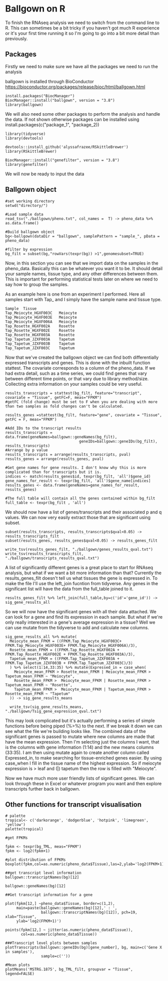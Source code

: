# Ballgown on R

To finish the RNAseq analysis we need to switch from the command line to R.
This can sometimes be a bit tricky if you haven't got much R experience or it's your first time running it so I'm going to go into a bit more detail than previously.

## Packages

Firstly we need to make sure we have all the packages we need to run the analysis

ballgown is installed through BioConductor https://bioconductor.org/packages/release/bioc/html/ballgown.html 

```
install.packages("BiocManager")
BiocManager::install("ballgown", version = "3.8")
library(ballgown)
```

We will also need some other packages to perform the analysis and handle the data. 
If not shown otherwise packages can be installed using install.packages(c("package_1", "package_2))

```
library(tidyverse)
library(devtools)

devtools::install_github('alyssafrazee/RSkittleBrewer')
library(RSkittleBrewer)

BiocManager::install("genefilter", version = "3.8")
library(genefilter)
```

We will now be ready to input the data

## Ballgown object

```
#set working directory
setwd("directory/")

#Load sample data
read_tsv("./ballgown/pheno.txt", col_names =  T) -> pheno_data %>% as.data.frame()

#Build ballgown object
bg<-ballgown(dataDir = "ballgown", samplePattern = "sample_", pData = pheno_data)

#filter by expression
bg_filt = subset(bg,"rowVars(texpr(bg)) >1",genomesubset=TRUE)
```

Now, in this section you can see that we import data on the samples in the pheno_data.
Basically this can be whatever you want it to be. It should detail your sample names, tissue type, and any other differences between them.
This is important for performing statistical tests later on where we need to say how to group the samples.

As an example here is one from an experiment I performed. Here all samples start with Tap_ and I simply have the sample name and tissue type.
```
Sample	Tissue
Tap_Meiocyte_HGXF003C	Meiocyte
Tap_Meiocyte_HGXF003E	Meiocyte
Tap_Meiocyte_HGXF006A	Meiocyte
Tap_Rosette_HGXF002A	Rosette
Tap_Rosette_HGXF002E	Rosette
Tap_Rosette_HGXF003A	Rosette
Tap_Tapetum_JZXF003A	Tapetum
Tap_Tapetum_JZXF003B	Tapetum
Tap_Tapetum_JZXF003C	Tapetum
```

Now that we've created the ballgown object we can find both differentially expressed transcripts and genes. 
This is done with the inbuilt function stattest. The covariate corresponds to a column of the pheno_data.
If we had extra detail, such as a time series, we could find genes that vary between different time points, or that vary due to library method/size.
Collecting extra information on your samples could be very useful.

```
results_transcripts = stattest(bg_filt, feature="transcript", covariate = "Tissue", getFC=F, meas="FPKM")
#getFC (fold change) must be set to F when you are dealing with more than two samples as fold changes can't be calculated.

results_genes =stattest(bg_filt, feature="gene", covariate = "Tissue", getFC = F, meas="FPKM")

#Add IDs to the transcript results
results_transcripts = data.frame(geneNames=ballgown::geneNames(bg_filt),
                                 geneIDs=ballgown::geneIDs(bg_filt), results_transcripts)
#Arrange by p value
results_transcripts = arrange(results_transcripts, pval)
results_genes = arrange(results_genes, pval)

#Get gene names for gene results. I don't know why this is more complicated than for transcripts but it is.
indices <- match(results_genes$id, texpr(bg_filt, 'all')$gene_id)
gene_names_for_result <- texpr(bg_filt, 'all')$gene_name[indices]
results_genes <- data.frame(geneNames=gene_names_for_result, results_genes)

#The full table will contain all the genes contained within bg_filt
full_table <- texpr(bg_filt , 'all')
```

We should now have a list of genes/transcripts and their associated p and q values.
We can now very easily extract those that are significant using subset.

```
subset(results_transcripts, results_transcripts$qval<0.05) -> results_transcripts_filt
subset(results_genes, results_genes$qval<0.05) -> results_genes_filt

write_tsv(results_genes_filt, "./ballgown/genes_results_qval.txt")
write_tsv(results_transcripts_filt, "./ballgown/transcripts_results_qval.txt")
```

A list of significantly different genes is a great place to start for RNAseq analysis, but what if we want a bit more information than that?
Currently the results_genes_filt doesn't tell us what tissues the gene is expressed in.
To make the file I'll use the left_join fucntion from tidyverse. Any genes in the significant list will have the data from the full_table joined to it.

```
results_genes_filt %>% left_join(full_table,by=c('id'='gene_id')) -> sig_gene_results_all
```

So we will now have the significant genes with all their data attached. We can look for a gene and find its expression in each sample.
But what if we're only really interested in a gene's average expression in a tissue? Well we can use mutate from the tidyverse to add and calculate new columns.

```
sig_gene_results_all %>% mutate(
  Meiocyte_mean_FPKM = ((FPKM.Tap_Meiocyte_HGXF003C+ FPKM.Tap_Meiocyte_HGXF003E+ FPKM.Tap_Meiocyte_HGXF006A)/3),
  Rosette_mean_FPKM = ((FPKM.Tap_Rosette_HGXF002A + FPKM.Tap_Rosette_HGXF002E + FPKM.Tap_Rosette_HGXF003A)/3),
  Tapetum_mean_FPKM = ((FPKM.Tap_Tapetum_JZXF003A + FPKM.Tap_Tapetum_JZXF003B + FPKM.Tap_Tapetum_JZXF003C)/3)
  ) %>% select(1:14,33:35) %>% mutate(Expressed_in = case_when(
    Meiocyte_mean_FPKM > Rosette_mean_FPKM | Meiocyte_mean_FPKM > Tapetum_mean_FPKM ~ "Meiocyte",
    Rosette_mean_FPKM >  Meiocyte_mean_FPKM | Rosette_mean_FPKM > Tapetum_mean_FPKM ~ "Rosette",
    Tapetum_mean_FPKM >  Meiocyte_mean_FPKM | Tapetum_mean_FPKM > Rosette_mean_FPKM ~ "Tapetum"
  )) -> sig_gene_results_means
  
  write_tsv(sig_gene_results_means, "./ballgown/Tsig_gene_expression_qval.txt")
```

This may look complicated but it's actually performing a series of simple functions before being piped (%>%) to the next.
If we break it down we can see what the file we're building looks like.
The combined data of the significant genes is passed to mutate where new columns are made that have the mean expression.
Then I'm selecting just the columns I want, that is the columns with gene information (1:14) and the new means columns (33:35).
I am then using mutate again to create another column called Expressed_in, to make searching for tissue-enriched genes easier.
By using case_when I fill in the tissue name of the highest expression. So if meiocyte expression is > leaf and (|) tapetum then the row is filled with "Meiocyte".

Now we have much more user friendly lists of significant genes. We can look through these in Excel or whatever program you want and then explore transcripts further back in ballgown.

## Other functions for transcript visualisation

```
# palette
tropical<- c('darkorange', 'dodgerblue', 'hotpink', 'limegreen', 'yellow')
palette(tropical)

#get FPKMs

fpkm <- texpr(bg_TML, meas="FPKM")
fpkm <- log2(fpkm+1)

#plot distribution of FPKMs
boxplot(fpkm,col=as.numeric(pheno_data$Tissue),las=2,ylab='log2(FPKM+1)')

##get transcript level information
ballgown::transcriptNames(bg)[12]

ballgown::geneNames(bg)[12]

##Get transcript information for a gene

plot(fpkm[12,] ~pheno_data$Tissue, border=c(1,2),
     main=paste(ballgown::geneNames(bg)[12],' : ',
                ballgown::transcriptNames(bg)[12]), pch=19, xlab="Tissue",
     ylab='log2(FPKM+1)')

points(fpkm[12,] ~ jitter(as.numeric(pheno_data$Tissue)),
       col=as.numeric(pheno_data$Tissue))

###Transcript level plots between samples
plotTranscripts(ballgown::geneIDs(bg)[gene_number], bg, main=c('Gene X in samples'), 
                sample=c(''))

#Mean plots
plotMeans('MSTRG.1875', bg_TML_filt, groupvar = "Tissue", legend=FALSE)
```

